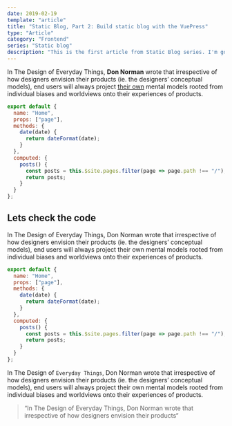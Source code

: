 ```yaml
---
date: 2019-02-19
template: "article"
title: "Static Blog, Part 2: Build static blog with the VuePress"
type: "Article"
category: "Frontend"
series: "Static blog"
description: "This is the first article from Static Blog series. I'm going to explore JAMStack and serverless architecture."
---
```


In The Design of Everyday Things, **Don Norman** wrote that irrespective of how designers envision their products (ie. the designers’ conceptual models), end users will always project [their own](http://hello.com) mental models rooted from individual biases and worldviews onto their experiences of products.

```js
export default {
  name: "Home",
  props: ["page"],
  methods: {
    date(date) {
      return dateFormat(date);
    }
  },
  computed: {
    posts() {
      const posts = this.$site.pages.filter(page => page.path !== "/");
      return posts;
    }
  }
};
```

## Lets check the code

In The Design of Everyday Things, Don Norman wrote that irrespective of how designers envision their products (ie. the designers’ conceptual models), end users will always project their own mental models rooted from individual biases and worldviews onto their experiences of products.

```js
export default {
  name: "Home",
  props: ["page"],
  methods: {
    date(date) {
      return dateFormat(date);
    }
  },
  computed: {
    posts() {
      const posts = this.$site.pages.filter(page => page.path !== "/");
      return posts;
    }
  }
};
```

In The Design of `Everyday Things`, Don Norman wrote that irrespective of how designers envision their products (ie. the designers’ conceptual models), end users will always project their own mental models rooted from individual biases and worldviews onto their experiences of products.

> “In The Design of Everyday Things, Don Norman wrote that irrespective of how designers envision their products“
